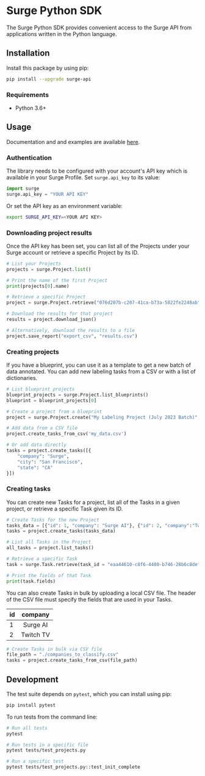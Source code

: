 # Surge Python SDK

The Surge Python SDK provides convenient access to the Surge API from applications written in the Python language.

## Installation

Install this package by using pip:

```bash
pip install --upgrade surge-api
```

### Requirements

* Python 3.6+

## Usage

Documentation and and examples are available [here](https://app.surgehq.ai/docs/api#).

### Authentication

The library needs to be configured with your account's API key which is available in your Surge Profile. Set `surge.api_key` to its value:

```python
import surge
surge.api_key = "YOUR API KEY"
```
Or set the API key as an environment variable:

```bash
export SURGE_API_KEY=<YOUR API KEY>
```

### Downloading project results

Once the API key has been set, you can list all of the Projects under your Surge account or retrieve a specific Project by its ID.

```python
# List your Projects
projects = surge.Project.list()

# Print the name of the first Project
print(projects[0].name)

# Retrieve a specific Project
project = surge.Project.retrieve("076d207b-c207-41ca-b73a-5822fe2248ab")

# Download the results for that project
results = project.download_json()

# Alternatively, download the results to a file
project.save_report("export_csv", "results.csv")
```

### Creating projects

If you have a blueprint, you can use it as a template to get a new batch of data annotated.
You can add new labeling tasks from a CSV or with a list of dictionaries.

```python
# List blueprint projects
blueprint_projects = surge.Project.list_blueprints()
blueprint = blueprint_projects[0]

# Create a project from a blueprint
project = surge.Project.create("My Labeling Project (July 2023 Batch)", template_id=blueprint.id)

# Add data from a CSV file
project.create_tasks_from_csv('my_data.csv')

# Or add data directly
tasks = project.create_tasks([{
    "company": "Surge",
    "city": "San Francisco",
    "state": "CA"
}])
```

### Creating tasks

You can create new Tasks for a project, list all of the Tasks in a given project, or retrieve a specific Task given its ID.

```python
# Create Tasks for the new Project
tasks_data = [{"id": 1, "company": "Surge AI"}, {"id": 2, "company":"Twitch TV"}]
tasks = project.create_tasks(tasks_data)

# List all Tasks in the Project
all_tasks = project.list_tasks()

# Retrieve a specific Task
task = surge.Task.retrieve(task_id = "eaa44610-c8f6-4480-b746-28b6c8defd4d")

# Print the fields of that Task
print(task.fields)
```

You can also create Tasks in bulk by uploading a local CSV file. The header of the CSV file must specify the fields that are used in your Tasks.

| id    |   company             |
| :---  |   :----:              |
| 1     |   Surge AI    |
| 2     |   Twitch TV  |

```python
# Create Tasks in bulk via CSV file
file_path = "./companies_to_classify.csv"
tasks = project.create_tasks_from_csv(file_path)
```


## Development

The test suite depends on `pytest`, which you can install using pip:

```bash
pip install pytest
```

To run tests from the command line:

```bash
# Run all tests
pytest

# Run tests in a specific file
pytest tests/test_projects.py

# Run a specific test
pytest tests/test_projects.py::test_init_complete
```
